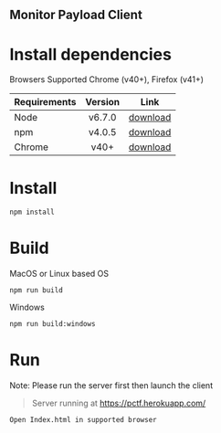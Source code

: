 Monitor Payload Client
-----------------------------
# Install dependencies
Browsers Supported Chrome (v40+), Firefox (v41+)

| Requirements        | Version           | Link  |
| ------------- |:-------------:| :-----:|
| Node     | v6.7.0 | [download](https://nodejs.org/en/) |
| npm     | v4.0.5      |   [download](https://nodejs.org/en/) |
| Chrome | v40+      |    [download](https://www.google.com/chrome/browser/desktop/) |

# Install
```
npm install
```

# Build
MacOS or Linux based OS
```
npm run build
```
Windows
```
npm run build:windows
```

# Run
Note: Please run the server first then launch the client
> Server running at https://pctf.herokuapp.com/
```
Open Index.html in supported browser
```